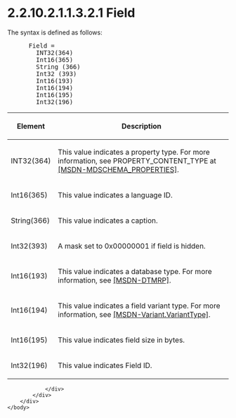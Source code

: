 <html dir="LTR" xmlns:mshelp="http://msdn.microsoft.com/mshelp" xmlns:ddue="http://ddue.schemas.microsoft.com/authoring/2003/5" xmlns:xlink="http://www.w3.org/1999/xlink" xmlns:tool="http://www.microsoft.com/tooltip">
    <head>
        <meta http-equiv="Content-Type" content="text/html; CHARSET=utf-8"></meta>
        <meta name="save" content="history"></meta>
        <title>2.2.10.2.1.1.3.2.1 Field</title>
        <xml>
            <mshelp:toctitle title="2.2.10.2.1.1.3.2.1 Field"></mshelp:toctitle>
            <mshelp:rltitle title="[MS-SSAS8]: Field"></mshelp:rltitle>
            <mshelp:keyword index="A" term="e95e75c0-f565-4fc2-8b5c-e8436e6c2355"></mshelp:keyword>
            <mshelp:attr name="DCSext.ContentType" value="open specification"></mshelp:attr>
            <mshelp:attr name="AssetID" value="e95e75c0-f565-4fc2-8b5c-e8436e6c2355"></mshelp:attr>
            <mshelp:attr name="TopicType" value="kbRef"></mshelp:attr>
            <mshelp:attr name="DCSext.Title" value="[MS-SSAS8]: Field" />
        </xml>
    </head>
    <body>
        <div id="header">
            <h1 class="heading">2.2.10.2.1.1.3.2.1 Field</h1>
        </div>
        <div id="mainSection">
            <div id="mainBody">
                <div id="allHistory" class="saveHistory"></div>
                <div id="sectionSection0" class="section" name="collapseableSection">
                    

<p>The syntax is defined as follows:           </p>

<dl>
<dd>
<div><pre> Field = 
   INT32(364) 
   Int16(365) 
   String (366)
   Int32 (393)
   Int16(193) 
   Int16(194)
   Int16(195)
   Int32(196)
</pre></div>
</dd></dl>

<table>
 <thead>
  <tr>
   <th>
   <p>Element</p>
   </th>
   <th>
   <p>Description</p>
   </th>
  </tr>
 </thead>
 <tr>
  <td>
  <p>INT32(364)</p>
  </td>
  <td>
  <p>This value indicates a property type. For more
  information, see PROPERTY_CONTENT_TYPE at <a href="https://go.microsoft.com/fwlink/?linkid=864712">[MSDN-MDSCHEMA_PROPERTIES]</a>.</p>
  </td>
 </tr>
 <tr>
  <td>
  <p>Int16(365)</p>
  </td>
  <td>
  <p>This value indicates a language ID.</p>
  </td>
 </tr>
 <tr>
  <td>
  <p>String(366)</p>
  </td>
  <td>
  <p>This value indicates a caption.</p>
  </td>
 </tr>
 <tr>
  <td>
  <p>Int32(393)</p>
  </td>
  <td>
  <p>A mask set to 0x00000001 if field is hidden.</p>
  </td>
 </tr>
 <tr>
  <td>
  <p>Int16(193)</p>
  </td>
  <td>
  <p>This value indicates a database type. For more
  information, see <a href="https://go.microsoft.com/fwlink/?linkid=864693">[MSDN-DTMRP]</a>.</p>
  </td>
 </tr>
 <tr>
  <td>
  <p>Int16(194)</p>
  </td>
  <td>
  <p>This value indicates a field variant type. For more
  information, see <a href="https://go.microsoft.com/fwlink/?linkid=864778">[MSDN-Variant.VariantType]</a>.</p>
  </td>
 </tr>
 <tr>
  <td>
  <p>Int16(195)</p>
  </td>
  <td>
  <p>This value indicates field size in bytes.</p>
  </td>
 </tr>
 <tr>
  <td>
  <p>Int32(196)</p>
  </td>
  <td>
  <p>This value indicates Field ID.</p>
  </td>
 </tr>
</table>

<p> </p>


                </div>
            </div>
        </div>
    </body>
</html>